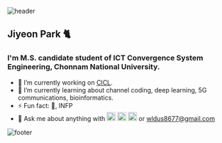 ![header](https://capsule-render.vercel.app/api?type=wave&color=F7CAC9&height=75&section=header)    

## Jiyeon Park 🐈 
### I'm M.S. candidate student of ICT Convergence System Engineering, Chonnam National University.

- 🔭 I’m currently working on <a href="http://cctl.jnu.ac.kr">CICL</a>.    
- 🌱 I’m currently learning about channel coding, deep learning, 5G communications, bioinformatics.    
- ⚡ Fun fact: 🍎, INFP       
- 💬 Ask me about anything with 
[<img src='https://cdn.jsdelivr.net/npm/simple-icons@3.0.1/icons/github.svg' alt='github' height='20'>](https://github.com/PParkJy)    [<img src='https://cdn.jsdelivr.net/npm/simple-icons@3.0.1/icons/instagram.svg' alt='instagram' height='20'>](https://www.instagram.com/_jiyeoninit_/)    [<img src='https://cdn.jsdelivr.net/npm/simple-icons@3.0.1/icons/icloud.svg' alt='website' height='20'>](http://pparkjy.github.io/) or wldus8677@gmail.com    


![footer](https://capsule-render.vercel.app/api?type=wave&color=92A8D1&height=75&section=footer)  








